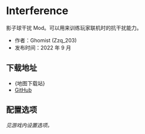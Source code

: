 # Interference

影子球干扰 Mod。可以用来训练玩家联机时的抗干扰能力。

- 作者：Ghomist (Zzq_203)
- 发布时间：2022 年 9 月

## 下载地址

- {地图下载站}
- [GitHub](https://github.com/Ghomist/BallanceInterfereMod)

## 配置选项

*见游戏内设置选项。*
